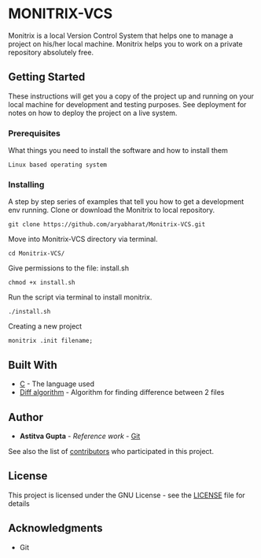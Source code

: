 # MONITRIX-VCS
Monitrix is a local Version Control System that helps one to manage a project on his/her local machine. Monitrix helps you to work on a private repository absolutely free.

## Getting Started

These instructions will get you a copy of the project up and running on your local machine for development and testing purposes. See deployment for notes on how to deploy the project on a live system.

### Prerequisites

What things you need to install the software and how to install them

```
Linux based operating system
```
### Installing

A step by step series of examples that tell you how to get a development env running.
Clone or download the Monitrix to local repository.

```
git clone https://github.com/aryabharat/Monitrix-VCS.git
```

Move into Monitrix-VCS directory via terminal.

```
cd Monitrix-VCS/
```
Give permissions to the file: install.sh
```
chmod +x install.sh
```
Run the script via terminal to install monitrix.
```
./install.sh
```

Creating a new project

```
monitrix .init filename;
```

## Built With

* [C](https://en.cppreference.com/w/c/language) - The language used
* [Diff algorithm](https://en.wikipedia.org/wiki/Diff) - Algorithm for finding difference between 2 files

## Author

* **Astitva Gupta** - *Reference work* - [Git](https://github.com/git/git)

See also the list of [contributors](https://github.com/aryabharat/Monitrix-VCS/graphs/contributors) who participated in this project.

## License

This project is licensed under the GNU License - see the [LICENSE](https://github.com/aryabharat/Monitrix-VCS/blob/master/LICENSE) file for details

## Acknowledgments

* Git
